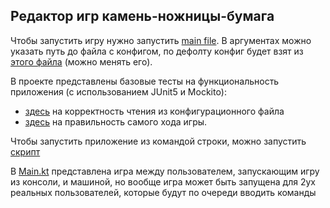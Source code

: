 ## Редактор игр камень-ножницы-бумага

Чтобы запустить игру нужно запустить [main file](src/main/kotlin/Main.kt). 
В аргументах можно указать путь до файла с конфигом, по дефолту конфиг будет взят из [этого файла](src/main/resources/config.txt) (можно менять его).

В проекте представлены базовые тесты на функциональность приложения (с использованием JUnit5 и Mockito):
- [здесь](src/test/kotlin/GameConfigTest.kt) на корректность чтения из конфигурационного файла 
- [здесь](src/test/kotlin/RockPaperScissorsTest.kt) на правильность самого хода игры.

Чтобы запустить приложение из командой строки, можно запустить [скрипт](src/main/kotlin/run.sh)

В [Main.kt](src/main/kotlin/Main.kt) представлена игра между пользователем, запускающим игру из консоли, и машиной, но вообще игра может быть запущена для 2ух реальных пользователей, которые будут по очереди вводить команды